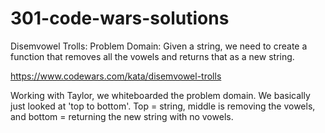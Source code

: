 # 301-code-wars-solutions
Disemvowel Trolls:
Problem Domain: Given a string, we need to create a function that removes all the vowels and returns that as a new string.

https://www.codewars.com/kata/disemvowel-trolls

Working with Taylor, we whiteboarded the problem domain. We basically just looked at 'top to bottom'. Top = string, middle is removing the vowels, and bottom = returning the new string with no vowels.